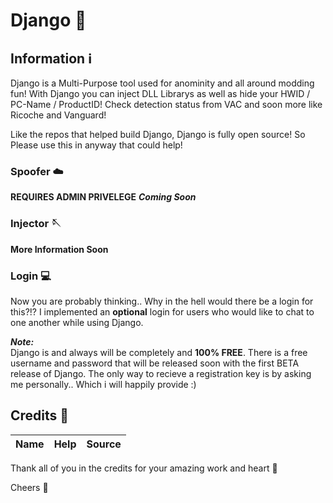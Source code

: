# Django 🎩

## Information ℹ️
Django is a Multi-Purpose tool used for anominity and all around modding fun!
With Django you can inject DLL Librarys as well as hide your HWID / PC-Name / ProductID! Check detection status from VAC and soon more like Ricoche and Vanguard!


Like the repos that helped build Django, Django is fully open source! So Please use this in anyway that could help!

### Spoofer ☁️
**REQUIRES ADMIN PRIVELEGE**
***Coming Soon***

### Injector 🪡

**More Information Soon**

### Login 💻

Now you are probably thinking.. Why in the hell would there be a login for this?!? 
I implemented an **optional** login for users who would like to chat to one another while using Django. 

***Note:***  
Django is and always will be completely and **100% FREE**. There is a free username and password that will be released soon with the first BETA release of Django.
The only way to recieve a registration key is by asking me personally.. Which i will happily provide :)

## Credits 📖

| Name | Help | Source |
| ----- | ----- | ----- |

Thank all of you in the credits for your amazing work and heart 💌

Cheers 🍺
